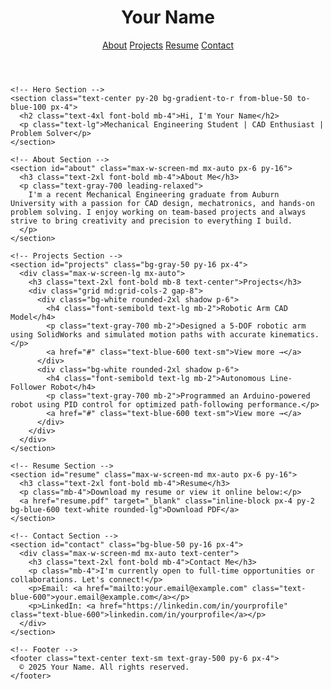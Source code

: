 <!DOCTYPE html>
<html lang="en">
  <head>
    <meta charset="UTF-8" />
    <meta name="viewport" content="width=device-width, initial-scale=1.0" />
    <title>Your Name | Mechanical Engineer</title>
    <script src="https://cdn.tailwindcss.com"></script>
    <link rel="preconnect" href="https://fonts.googleapis.com" />
    <link href="https://fonts.googleapis.com/css2?family=Inter:wght@400;700&display=swap" rel="stylesheet" />
    <style>
      body {
        font-family: 'Inter', sans-serif;
      }
    </style>
  </head>
  <body class="bg-white text-gray-800">
    <!-- Header -->
    <header class="bg-gray-100 shadow p-6 sticky top-0 z-50">
      <div class="max-w-screen-xl mx-auto flex justify-between items-center px-4">
        <h1 class="text-2xl font-bold">Your Name</h1>
        <nav class="space-x-6 text-sm">
          <a href="#about" class="hover:text-blue-600">About</a>
          <a href="#projects" class="hover:text-blue-600">Projects</a>
          <a href="#resume" class="hover:text-blue-600">Resume</a>
          <a href="#contact" class="hover:text-blue-600">Contact</a>
        </nav>
      </div>
    </header>

    <!-- Hero Section -->
    <section class="text-center py-20 bg-gradient-to-r from-blue-50 to-blue-100 px-4">
      <h2 class="text-4xl font-bold mb-4">Hi, I'm Your Name</h2>
      <p class="text-lg">Mechanical Engineering Student | CAD Enthusiast | Problem Solver</p>
    </section>

    <!-- About Section -->
    <section id="about" class="max-w-screen-md mx-auto px-6 py-16">
      <h3 class="text-2xl font-bold mb-4">About Me</h3>
      <p class="text-gray-700 leading-relaxed">
        I'm a recent Mechanical Engineering graduate from Auburn University with a passion for CAD design, mechatronics, and hands-on problem solving. I enjoy working on team-based projects and always strive to bring creativity and precision to everything I build.
      </p>
    </section>

    <!-- Projects Section -->
    <section id="projects" class="bg-gray-50 py-16 px-4">
      <div class="max-w-screen-lg mx-auto">
        <h3 class="text-2xl font-bold mb-8 text-center">Projects</h3>
        <div class="grid md:grid-cols-2 gap-8">
          <div class="bg-white rounded-2xl shadow p-6">
            <h4 class="font-semibold text-lg mb-2">Robotic Arm CAD Model</h4>
            <p class="text-gray-700 mb-2">Designed a 5-DOF robotic arm using SolidWorks and simulated motion paths with accurate kinematics.</p>
            <a href="#" class="text-blue-600 text-sm">View more →</a>
          </div>
          <div class="bg-white rounded-2xl shadow p-6">
            <h4 class="font-semibold text-lg mb-2">Autonomous Line-Follower Robot</h4>
            <p class="text-gray-700 mb-2">Programmed an Arduino-powered robot using PID control for optimized path-following performance.</p>
            <a href="#" class="text-blue-600 text-sm">View more →</a>
          </div>
        </div>
      </div>
    </section>

    <!-- Resume Section -->
    <section id="resume" class="max-w-screen-md mx-auto px-6 py-16">
      <h3 class="text-2xl font-bold mb-4">Resume</h3>
      <p class="mb-4">Download my resume or view it online below:</p>
      <a href="resume.pdf" target="_blank" class="inline-block px-4 py-2 bg-blue-600 text-white rounded-lg">Download PDF</a>
    </section>

    <!-- Contact Section -->
    <section id="contact" class="bg-blue-50 py-16 px-4">
      <div class="max-w-screen-md mx-auto text-center">
        <h3 class="text-2xl font-bold mb-4">Contact Me</h3>
        <p class="mb-4">I'm currently open to full-time opportunities or collaborations. Let's connect!</p>
        <p>Email: <a href="mailto:your.email@example.com" class="text-blue-600">your.email@example.com</a></p>
        <p>LinkedIn: <a href="https://linkedin.com/in/yourprofile" class="text-blue-600">linkedin.com/in/yourprofile</a></p>
      </div>
    </section>

    <!-- Footer -->
    <footer class="text-center text-sm text-gray-500 py-6 px-4">
      © 2025 Your Name. All rights reserved.
    </footer>
  </body>
</html>
